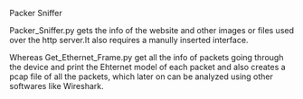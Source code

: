 Packer Sniffer

Packer_Sniffer.py gets the info of the website and other images or files used over the http server.It also requires a manully inserted interface.

Whereas Get_Ethernet_Frame.py get all the info of packets going through the device and print the Ehternet model of each packet and also creates a pcap file of all the packets, which later on can be analyzed using other softwares like Wireshark.